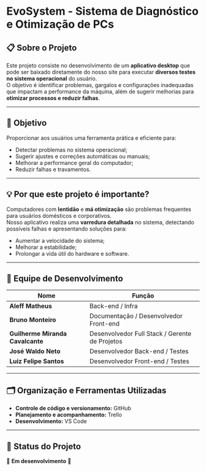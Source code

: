 # EvoSystem - Sistema de Diagnóstico e Otimização de PCs

## 📋 Sobre o Projeto
Este projeto consiste no desenvolvimento de um **aplicativo desktop** que pode ser baixado diretamente do nosso site para executar **diversos testes no sistema operacional** do usuário.  
O objetivo é identificar problemas, gargalos e configurações inadequadas que impactam a performance da máquina, além de sugerir melhorias para **otimizar processos e reduzir falhas**.

---

## 🚀 Objetivo
Proporcionar aos usuários uma ferramenta prática e eficiente para:
- Detectar problemas no sistema operacional;
- Sugerir ajustes e correções automáticas ou manuais;
- Melhorar a performance geral do computador;
- Reduzir falhas e travamentos.

---

## 💡 Por que este projeto é importante?
Computadores com **lentidão** e **má otimização** são problemas frequentes para usuários domésticos e corporativos.  
Nosso aplicativo realiza uma **varredura detalhada** no sistema, detectando possíveis falhas e apresentando soluções para:
- Aumentar a velocidade do sistema;
- Melhorar a estabilidade;
- Prolongar a vida útil do hardware e software.

---

## 👥 Equipe de Desenvolvimento
| Nome | Função |
|------|--------|
| **Aleff Matheus** | Back-end / Infra |
| **Bruno Monteiro** | Documentação / Desenvolvedor Front-end |
| **Guilherme Miranda Cavalcante** | Desenvolvedor Full Stack / Gerente de Projetos |
| **José Waldo Neto** | Desenvolvedor Back-end / Testes |
| **Luiz Felipe Santos** | Desenvolvedor Front-end / Testes |

---

## 🗂️ Organização e Ferramentas Utilizadas
- **Controle de código e versionamento:** GitHub
- **Planejamento e acompanhamento:** Trello
- **Desenvolvimento:** VS Code

---

## 📍 Status do Projeto
🚧 **Em desenvolvimento** 🚧



